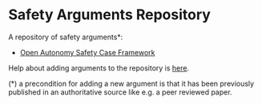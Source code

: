 # Safety Arguments Repository

A repository of safety arguments*:

- [Open Autonomy Safety Case Framework](./arguments/open_autonomy_safety_case_framework)


Help about adding arguments to the repository is [here](./docs/howto/README.md).

(*) a precondition for adding a new argument is that it has been previously published in an authoritative source like e.g. a peer reviewed paper. 